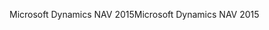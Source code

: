 <span data-ttu-id="20a28-101">Microsoft Dynamics NAV 2015</span><span class="sxs-lookup"><span data-stu-id="20a28-101">Microsoft Dynamics NAV 2015</span></span>